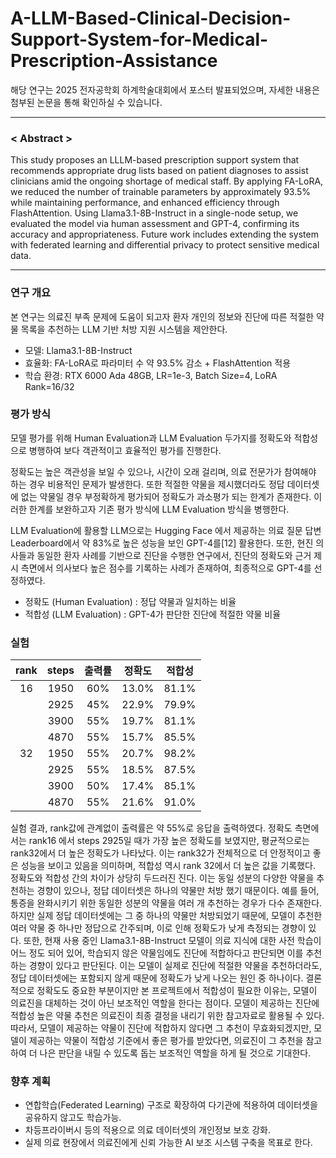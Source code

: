 # A-LLM-Based-Clinical-Decision-Support-System-for-Medical-Prescription-Assistance

해당 연구는 2025 전자공학회 하계학술대회에서 포스터 발표되었으며, 자세한 내용은 첨부된 논문을 통해 확인하실 수 있습니다.

---

### < Abstract >

  This study proposes an LLLM-based prescription support system that recommends appropriate drug lists based on patient diagnoses to assist clinicians amid the ongoing shortage of medical staff. By applying FA-LoRA, we reduced the number of trainable parameters by approximately 93.5% while maintaining performance, and enhanced efficiency through FlashAttention. Using Llama3.1-8B-Instruct in a single-node setup, we evaluated the model via human assessment and GPT-4, confirming its accuracy and appropriateness. Future work includes extending the system with federated learning and differential privacy to protect sensitive medical data.
 
---

### 연구 개요
본 연구는 의료진 부족 문제에 도움이 되고자 환자 개인의 정보와 진단에 따른 적절한 약물 목록을 추천하는 LLM 기반 처방 지원 시스템을 제안한다. 
- 모델: Llama3.1-8B-Instruct
- 효율화: FA-LoRA로 파라미터 수 약 93.5% 감소 + FlashAttention 적용
- 학습 환경: RTX 6000 Ada 48GB, LR=1e-3, Batch Size=4, LoRA Rank=16/32


### 평가 방식
모델 평가를 위해 Human Evaluation과 LLM Evaluation 두가지를 정확도와 적합성으로 병행하여 보다 객관적이고 효율적인 평가를 진행한다.

정확도는 높은 객관성을 보일 수 있으나, 시간이 오래 걸리며, 의료 전문가가 참여해야 하는 경우 비용적인 문제가 발생한다. 또한 적절한 약물을 제시했더라도 정답 데이터셋에 없는 약물일 경우 부정확하게 평가되어 정확도가 과소평가 되는 한계가 존재한다. 이러한 한계를 보완하고자 기존 평가 방식에 LLM Evaluation 방식을 병행한다.

LLM Evaluation에 활용할 LLM으로는 Hugging Face 에서 제공하는 의료 질문 답변 Leaderboard에서 약 83%로 높은 성능을 보인 GPT-4를[12] 활용한다. 또한, 현진 의사들과 동일한 환자 사례를 기반으로 진단을 수행한 연구에서, 진단의 정확도와 근거 제시 측면에서 의사보다 높은 점수를 기록하는 사례가 존재하여, 최종적으로 GPT-4를 선정하였다.

- 정확도 (Human Evaluation) : 정답 약물과 일치하는 비율
- 적합성 (LLM Evaluation) : GPT-4가 판단한 진단에 적절한 약물 비율

### 실험 

|  rank  | steps | 출력률 | 정확도 | 적합성 |
|:------:|:-----:|:------:|:------:|:------:|
|  16    | 1950  |  60%   | 13.0%  | 81.1%  |
|        | 2925  |  45%   | 22.9%  | 79.9%  |
|        | 3900  |  55%   | 19.7%  | 81.1%  |
|        | 4870  |  55%   | 15.7%  | 85.5%  |
|  32    | 1950  |  55%   | 20.7%  | 98.2%  |
|        | 2925  |  55%   | 18.5%  | 87.5%  |
|        | 3900  |  50%   | 17.4%  | 85.1%  |
|        | 4870  |  55%   | 21.6%  | 91.0%  |

실험 결과, rank값에 관계없이 출력률은 약 55%로 응답을 출력하였다. 정확도 측면에서는 rank16 에서 steps 2925일 때가 가장 높은 정확도를 보였지만, 평균적으로는 rank32에서 더 높은 정확도가 나타났다. 이는 rank32가 전체적으로 더 안정적이고 좋은 성능을 보이고 있음을 의미하며, 적합성 역시 rank 32에서 더 높은 값을 기록했다.
정확도와 적합성 간의 차이가 상당히 두드러진 진다. 이는 동일 성분의 다양한 약물을 추천하는 경향이 있으나, 정답 데이터셋은 하나의 약물만 처방 했기 때문이다. 예를 들어, 통증을 완화시키기 위한 동일한 성분의 약물을 여러 개 추천하는 경우가 다수 존재한다. 하지만 실제 정답 데이터셋에는 그 중 하나의 약물만 처방되었기 때문에, 모델이 추천한 여러 약물 중 하나만 정답으로 간주되며, 이로 인해 정확도가 낮게 측정되는 경향이 있다.
또한, 현재 사용 중인 Llama3.1-8B-Instruct 모델이 의료 지식에 대한 사전 학습이 어느 정도 되어 있어, 학습되지 않은 약물임에도 진단에 적합하다고 판단되면 이를 추천하는 경향이 있다고 판단된다. 이는 모델이 실제로 진단에 적절한 약물을 추천하더라도, 정답 데이터셋에는 포함되지 않게 때문에 정확도가 낮게 나오는 원인 중 하나이다.
결론적으로 정확도도 중요한 부분이지만 본 프로젝트에서 적합성이 필요한 이유는, 모델이 의료진을 대체하는 것이 아닌 보조적인 역할을 한다는 점이다. 모델이 제공하는 진단에 적합성 높은 약물 추천은 의료진이 최종 결정을 내리기 위한 참고자료로 활용될 수 있다. 따라서, 모델이 제공하는 약물이 진단에 적합하지 않다면 그 추천이 무효화되겠지만, 모델이 제공하는 약물이 적합성 기준에서 좋은 평가를 받았다면, 의료진이 그 추천을 참고하여 더 나은 판단을 내릴 수 있도록 돕는 보조적인 역할을 하게 될 것으로 기대한다.

### 향후 계획
- 연합학습(Federated Learning) 구조로 확장하여 다기관에 적용하여 데이터셋을 공유하지 않고도 학습가능.
- 차등프라이버시 등의 적용으로 의료 데이터셋의 개인정보 보호 강화.
- 실제 의료 현장에서 의료진에게 신뢰 가능한 AI 보조 시스템 구축을 목표로 한다.

